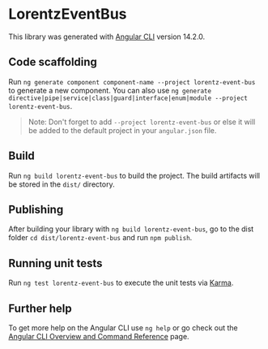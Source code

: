 # LorentzEventBus

This library was generated with [Angular CLI](https://github.com/angular/angular-cli) version 14.2.0.

## Code scaffolding

Run `ng generate component component-name --project lorentz-event-bus` to generate a new component. You can also use `ng generate directive|pipe|service|class|guard|interface|enum|module --project lorentz-event-bus`.
> Note: Don't forget to add `--project lorentz-event-bus` or else it will be added to the default project in your `angular.json` file. 

## Build

Run `ng build lorentz-event-bus` to build the project. The build artifacts will be stored in the `dist/` directory.

## Publishing

After building your library with `ng build lorentz-event-bus`, go to the dist folder `cd dist/lorentz-event-bus` and run `npm publish`.

## Running unit tests

Run `ng test lorentz-event-bus` to execute the unit tests via [Karma](https://karma-runner.github.io).

## Further help

To get more help on the Angular CLI use `ng help` or go check out the [Angular CLI Overview and Command Reference](https://angular.io/cli) page.
